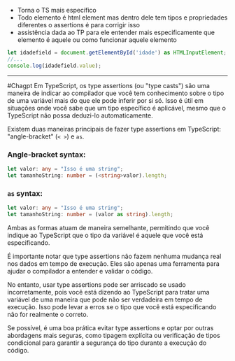 - Torna o TS mais específico
- Todo elemento é  html element mas  dentro dele tem tipos e propriedades diferentes o assertions é para corrigir isso
- assistência dada ao TP para ele entender mais especificamente que elemento é aquele ou como funcionar aquele elemento
```js
let idadefield = document.getElementById('idade') as HTMLInputElement;
//...
console.log(idadefield.value);
```
---

#Chagpt
Em TypeScript, os type assertions (ou "type casts") são uma maneira de indicar ao compilador que você tem conhecimento sobre o tipo de uma variável mais do que ele pode inferir por si só. Isso é útil em situações onde você sabe que um tipo específico é aplicável, mesmo que o TypeScript não possa deduzi-lo automaticamente.

Existem duas maneiras principais de fazer type assertions em TypeScript: "angle-bracket" (`< >`) e `as`.

### Angle-bracket syntax:

```ts
let valor: any = "Isso é uma string";
let tamanhoString: number = (<string>valor).length;
```

### `as` syntax:

```typescript
let valor: any = "Isso é uma string";
let tamanhoString: number = (valor as string).length;
```

Ambas as formas atuam de maneira semelhante, permitindo que você indique ao TypeScript que o tipo da variável é aquele que você está especificando.

É importante notar que type assertions não fazem nenhuma mudança real nos dados em tempo de execução. Eles são apenas uma ferramenta para ajudar o compilador a entender e validar o código.

No entanto, usar type assertions pode ser arriscado se usado incorretamente, pois você está dizendo ao TypeScript para tratar uma variável de uma maneira que pode não ser verdadeira em tempo de execução. Isso pode levar a erros se o tipo que você está especificando não for realmente o correto.

Se possível, é uma boa prática evitar type assertions e optar por outras abordagens mais seguras, como tipagem explícita ou verificação de tipos condicional para garantir a segurança do tipo durante a execução do código.